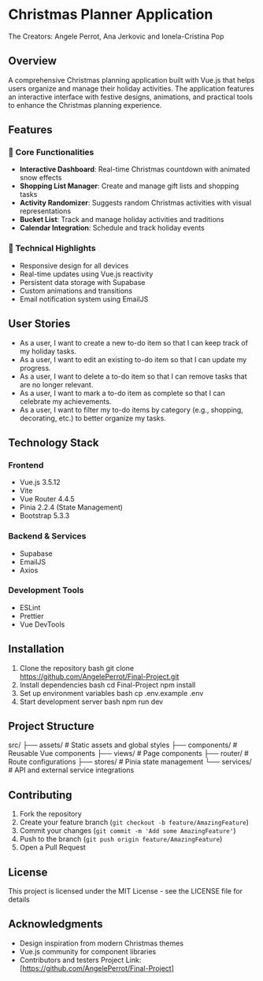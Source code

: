 # Christmas Planner Application
The Creators: Angele Perrot, Ana Jerkovic and Ionela-Cristina Pop
## Overview
A comprehensive Christmas planning application built with Vue.js that helps users organize and manage their holiday activities. The application features an interactive interface with festive designs, animations, and practical tools to enhance the Christmas planning experience.
## Features
### :christmas_tree: Core Functionalities
- **Interactive Dashboard**: Real-time Christmas countdown with animated snow effects
- **Shopping List Manager**: Create and manage gift lists and shopping tasks
- **Activity Randomizer**: Suggests random Christmas activities with visual representations
- **Bucket List**: Track and manage holiday activities and traditions
- **Calendar Integration**: Schedule and track holiday events
### :santa: Technical Highlights
- Responsive design for all devices
- Real-time updates using Vue.js reactivity
- Persistent data storage with Supabase
- Custom animations and transitions
- Email notification system using EmailJS
## User Stories
- As a user, I want to create a new to-do item so that I can keep track of my holiday tasks.
- As a user, I want to edit an existing to-do item so that I can update my progress.
- As a user, I want to delete a to-do item so that I can remove tasks that are no longer relevant.
- As a user, I want to mark a to-do item as complete so that I can celebrate my achievements.
- As a user, I want to filter my to-do items by category (e.g., shopping, decorating, etc.) to better organize my tasks.
## Technology Stack
### Frontend
- Vue.js 3.5.12
- Vite
- Vue Router 4.4.5
- Pinia 2.2.4 (State Management)
- Bootstrap 5.3.3
### Backend & Services
- Supabase
- EmailJS
- Axios
### Development Tools
- ESLint
- Prettier
- Vue DevTools
## Installation
1. Clone the repository
bash
git clone https://github.com/AngelePerrot/Final-Project.git
2. Install dependencies
bash
cd Final-Project
npm install
3. Set up environment variables
bash
cp .env.example .env
4. Start development server
bash
npm run dev
## Project Structure
src/
├── assets/ # Static assets and global styles
├── components/ # Reusable Vue components
├── views/ # Page components
├── router/ # Route configurations
├── stores/ # Pinia state management
└── services/ # API and external service integrations
## Contributing
1. Fork the repository
2. Create your feature branch (`git checkout -b feature/AmazingFeature`)
3. Commit your changes (`git commit -m 'Add some AmazingFeature'`)
4. Push to the branch (`git push origin feature/AmazingFeature`)
5. Open a Pull Request
## License
This project is licensed under the MIT License - see the LICENSE file for details
## Acknowledgments
- Design inspiration from modern Christmas themes
- Vue.js community for component libraries
- Contributors and testers
Project Link: [https://github.com/AngelePerrot/Final-Project]